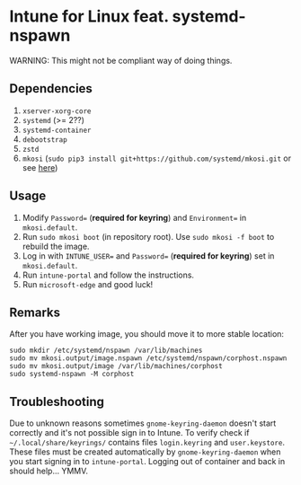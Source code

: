 # Intune for Linux feat. systemd-nspawn

WARNING: This might not be compliant way of doing things.

## Dependencies

1. `xserver-xorg-core`
2. `systemd` (>= 2??)
3. `systemd-container`
4. `debootstrap`
5. `zstd`
6. `mkosi` (`sudo pip3 install git+https://github.com/systemd/mkosi.git` or see [here](https://github.com/systemd/mkosi))

## Usage

1. Modify `Password=` (**required for keyring**) and `Environment=` in `mkosi.default`.
2. Run `sudo mkosi boot` (in repository root). Use `sudo mkosi -f boot` to rebuild the image.
3. Log in with `INTUNE_USER=` and `Password=` (**required for keyring**) set in `mkosi.default`.
4. Run `intune-portal` and follow the instructions.
5. Run `microsoft-edge` and good luck!

## Remarks

After you have working image, you should move it to more stable location:
```
sudo mkdir /etc/systemd/nspawn /var/lib/machines
sudo mv mkosi.output/image.nspawn /etc/systemd/nspawn/corphost.nspawn
sudo mv mkosi.output/image /var/lib/machines/corphost
sudo systemd-nspawn -M corphost
```

## Troubleshooting

Due to unknown reasons sometimes `gnome-keyring-daemon` doesn't start correctly and
it's not possible sign in to Intune. To verify check if `~/.local/share/keyrings/`
contains  files `login.keyring` and `user.keystore`. These files must be created
automatically by `gnome-keyring-daemon` when you start signing in to `intune-portal`.
Logging out of container and back in should help... YMMV.
